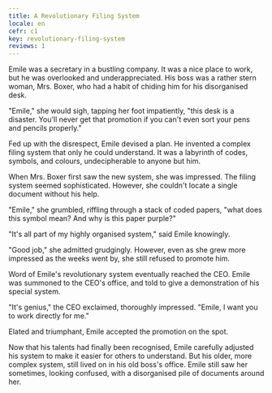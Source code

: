 ```yaml
---
title: A Revolutionary Filing System
locale: en
cefr: c1
key: revolutionary-filing-system
reviews: 1
---
```


Emile was a secretary in a bustling company. It was a nice place to work, but he was overlooked and underappreciated. His boss was a rather stern woman, Mrs. Boxer, who had a habit of chiding him for his disorganised desk.

"Emile," she would sigh, tapping her foot impatiently, "this desk is a disaster. You'll never get that promotion if you can't even sort your pens and pencils properly."

Fed up with the disrespect, Emile devised a plan. He invented a complex filing system that only he could understand. It was a labyrinth of codes, symbols, and colours, undecipherable to anyone but him.

When Mrs. Boxer first saw the new system, she was impressed. The filing system seemed sophisticated. However, she couldn't locate a single document without his help.

"Emile," she grumbled, riffling through a stack of coded papers, "what does this symbol mean? And why is this paper purple?"

"It's all part of my highly organised system," said Emile knowingly.

"Good job," she admitted grudgingly. However, even as she grew more impressed as the weeks went by, she still refused to promote him.

Word of Emile's revolutionary system eventually reached the CEO. Emile was summoned to the CEO's office, and told to give a demonstration of his special system.

"It's genius," the CEO exclaimed, thoroughly impressed. "Emile, I want you to work directly for me."

Elated and triumphant, Emile accepted the promotion on the spot.

Now that his talents had finally been recognised, Emile carefully adjusted his system to make it easier for others to understand. But his older, more complex system, still lived on in his old boss's office. Emile still saw her sometimes, looking confused, with a disorganised pile of documents around her.